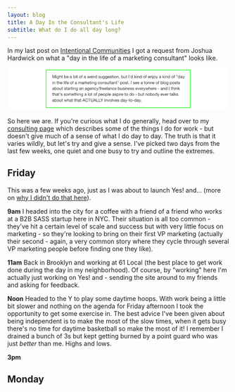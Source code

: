 ```yaml
---
layout: blog
title: A Day In the Consultant's Life
subtitle: What do I do all day long?
---
```


In my last post on [Intentional Communities](http://tomcritchlow.com/2016/08/25/community/) I got a request from Joshua Hardwick on what a "day in the life of a marketing consultant" looks like.

![](/images/joshuahardwick.png)

So here we are. If you're curious what I do generally, head over to my [consulting page](http://tomcritchlow.com/consulting/) which describes some of the things I do for work - but doesn't give much of a sense of what I do day to day. The truth is that it varies wildly, but let's try and give a sense. I've picked two days from the last few weeks, one quiet and one busy to try and outline the extremes.

## Friday

This was a few weeks ago, just as I was about to launch Yes! and... (more on [why I didn't do that here](http://tomcritchlow.com/2016/08/01/brand/)). 

**9am** I headed into the city for a coffee with a friend of a friend who works at a B2B SASS startup here in NYC. Their situation is all too common - they've hit a certain level of scale and success but with very little focus on marketing - so they're looking to bring on their first VP marketing (actually their second - again, a very common story where they cycle through several VP marketing people before finding one they like).

**11am** Back in Brooklyn and working at 61 Local (the best place to get work done during the day in my neighborhood). Of course, by "working" here I'm actually just working on Yes! and - sending the site around to my friends and asking for feedback.

**Noon** Headed to the Y to play some daytime hoops. With work being a little bit slower and nothing on the agenda for Friday afternoon I took the opportunity to get some exercise in. The best advice I've been given about being independent is to make the most of the slow times, when it gets busy there's no time for daytime basketball so make the most of it! I remember I drained a bunch of 3s but kept getting burned by a point guard who was just *better* than me. Highs and lows.

**3pm** 



## Monday